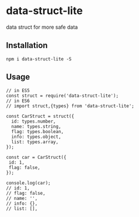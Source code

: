 # data-struct-lite

data struct for more safe data

## Installation

```
npm i data-struct-lite -S
```

## Usage

```
// in ES5
const struct = require('data-struct-lite');
// in ES6
// import struct,{types} from 'data-struct-lite';

const CarStruct = struct({
  id: types.number,
  name: types.string,
  flag: types.boolean,
  info: types.object,
  list: types.array,
});

const car = CarStruct({
 id: 1,
 flag: false,
});

console.log(car);
// id: 1,
// flag: false,
// name: '',
// info: {},
// list: [],
  
```